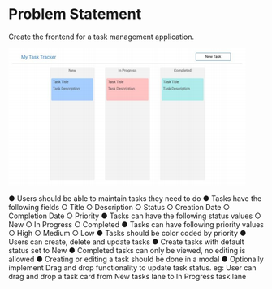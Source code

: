 # Problem Statement

Create the frontend for a task management application. 

![](./res/kanban.png)

● Users should be able to maintain tasks they need to do 
● Tasks have the following fields 
    ○ Title 
    ○ Description 
    ○ Status 
    ○ Creation Date 
    ○ Completion Date 
    ○ Priority
● Tasks can have the following status values 
    ○ New 
    ○ In Progress 
    ○ Completed 
● Tasks can have following priority values 
    ○ High 
    ○ Medium 
    ○ Low 
● Tasks should be color coded by priority 
● Users can create, delete and update tasks 
● Create tasks with default status set to New 
● Completed tasks can only be viewed, no editing is allowed 
● Creating or editing a task should be done in a modal 
● Optionally implement Drag and drop functionality to update task status. eg: User can drag and drop a task card from New tasks lane to In Progress task lane